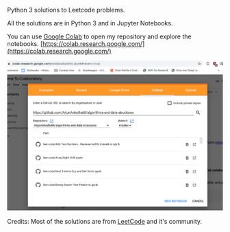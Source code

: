Python 3 solutions to Leetcode problems.

All the solutions are in Python 3 and in Jupyter Notebooks.

You can use [Google Colab](https://colab.research.google.com/) to open my repository and explore the notebooks.
[https://colab.research.google.com/](https://colab.research.google.com/)

![](https://github.com/ArjunAnkathatti/algorithms-and-data-structures/blob/master/images/Google_Colab.png)


Credits: 
Most of the solutions are from [LeetCode](https://leetcode.com/) and it's community.
